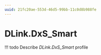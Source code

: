```yaml
---
uuid: 21fc20ae-553d-46d5-99bb-11c0d8b988fe
---
```



# DLink.DxS_Smart


<!-- prettier-ignore -->
!!! todo
    Describe *DLink.DxS_Smart* profile

